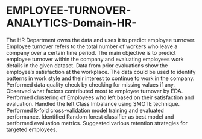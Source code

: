 # EMPLOYEE-TURNOVER-ANALYTICS-Domain-HR-
The HR Department owns the data and uses it to predict employee turnover. Employee turnover refers to the total number of workers who leave a company over a certain time period. 
The main objective is to predict employee turnover within the company and evaluating employees work details in the given dataset. 
Data from prior evaluations show the employee’s satisfaction at the workplace. The data could be used to identify patterns in work style and their interest to continue to work in the company.  
Performed data quality check by checking for missing values if any. 
Observed  what factors contributed most to employee turnover by EDA. 
Performed clustering of Employees who left based on their satisfaction and evaluation.
Handled the left Class Imbalance using SMOTE technique. 
Performed k-fold cross-validation model training and evaluated performance. 
Identified Random forest classifier as best model and performed evaluation metrics.
Suggested various retention strategies for targeted employees. 
